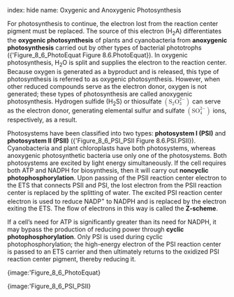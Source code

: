 index: hide
name: Oxygenic and Anoxygenic Photosynthesis

For photosynthesis to continue, the electron lost from the reaction center pigment must be replaced. The source of this electron (H<sub>2</sub>A) differentiates the  **oxygenic photosynthesis** of plants and cyanobacteria from  **anoxygenic photosynthesis** carried out by other types of bacterial phototrophs ({'Figure_8_6_PhotoEquat Figure 8.6.PhotoEquat}). In oxygenic photosynthesis, H<sub>2</sub>O is split and supplies the electron to the reaction center. Because oxygen is generated as a byproduct and is released, this type of photosynthesis is referred to as oxygenic photosynthesis. However, when other reduced compounds serve as the electron donor, oxygen is not generated; these types of photosynthesis are called anoxygenic photosynthesis. Hydrogen sulfide (H<sub>2</sub>S) or thiosulfate <math xmlns:data="http://www.w3.org/TR/html5/dom.html#custom-data-attribute" xmlns:q="http://cnx.rice.edu/qml/1.0" xmlns:m="http://www.w3.org/1998/Math/MathML" xmlns:bib="http://bibtexml.sf.net/" xmlns:md="http://cnx.rice.edu/mdml" xmlns="http://cnx.rice.edu/cnxml"><mrow><mrow><mo>(</mo><mrow><msub><mtext>S</mtext><mn>2</mn></msub><msubsup><mtext>O</mtext><mn>3</mn><mrow><mtext>2−</mtext></mrow></msubsup></mrow><mo>)</mo></mrow></mrow></math> can serve as the electron donor, generating elemental sulfur and sulfate <math xmlns:data="http://www.w3.org/TR/html5/dom.html#custom-data-attribute" xmlns:q="http://cnx.rice.edu/qml/1.0" xmlns:m="http://www.w3.org/1998/Math/MathML" xmlns:bib="http://bibtexml.sf.net/" xmlns:md="http://cnx.rice.edu/mdml" xmlns="http://cnx.rice.edu/cnxml"><mrow><mrow><mo>(</mo><mrow><msubsup><mrow><mtext>SO</mtext></mrow><mn>4</mn><mrow><mtext>2−</mtext></mrow></msubsup></mrow><mo>)</mo></mrow></mrow></math> ions, respectively, as a result.

Photosystems have been classified into two types:  **photosystem I (PSI)** and  **photosystem II (PSII)** ({'Figure_8_6_PSI_PSII Figure 8.6.PSI.PSII}). Cyanobacteria and plant chloroplasts have both photosystems, whereas anoxygenic photosynthetic bacteria use only one of the photosystems. Both photosystems are excited by light energy simultaneously. If the cell requires both ATP and NADPH for biosynthesis, then it will carry out  **noncyclic photophosphorylation**. Upon passing of the PSII reaction center electron to the ETS that connects PSII and PSI, the lost electron from the PSII reaction center is replaced by the splitting of water. The excited PSI reaction center electron is used to reduce NADP<sup>+</sup> to NADPH and is replaced by the electron exiting the ETS. The flow of electrons in this way is called the  **Z-scheme**.

If a cell’s need for ATP is significantly greater than its need for NADPH, it may bypass the production of reducing power through  **cyclic photophosphorylation**. Only PSI is used during cyclic photophosphorylation; the high-energy electron of the PSI reaction center is passed to an ETS carrier and then ultimately returns to the oxidized PSI reaction center pigment, thereby reducing it.


{image:'Figure_8_6_PhotoEquat}
        


{image:'Figure_8_6_PSI_PSII}
        
